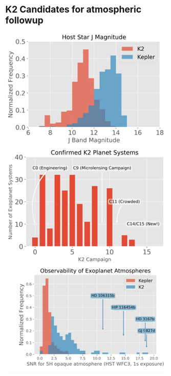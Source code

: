 # K2 Candidates for atmospheric followup

![](https://raw.githubusercontent.com/christinahedges/atmosphere-charts/master/charts/jband.png)
![](https://raw.githubusercontent.com/christinahedges/atmosphere-charts/master/charts/planetdiscoveries_5.png)
![](https://raw.githubusercontent.com/christinahedges/atmosphere-charts/master/charts/K2observability_annotated.png)

